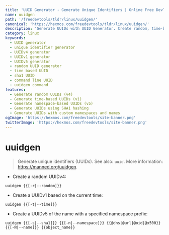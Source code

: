 ```yaml
---
title: 'UUID Generator - Generate Unique Identifiers | Online Free DevTools by Hexmos'
name: uuidgen
path: '/freedevtools/tldr/linux/uuidgen/'
canonical: 'https://hexmos.com/freedevtools/tldr/linux/uuidgen/'
description: 'Generate UUIDs with UUID Generator. Create random, time-based, or namespace-based unique identifiers quickly. Free online tool, no registration required.'
category: linux
keywords:
  - UUID generator
  - unique identifier generator
  - UUIDv4 generator
  - UUIDv1 generator
  - UUIDv5 generator
  - random UUID generator
  - time based UUID
  - sha1 UUID
  - command line UUID
  - uuidgen command
features:
  - Generate random UUIDs (v4)
  - Generate time-based UUIDs (v1)
  - Generate namespace-based UUIDs (v5)
  - Generate UUIDs using SHA1 hashing
  - Generate UUIDs with custom namespaces and names
ogImage: 'https://hexmos.com/freedevtools/site-banner.png'
twitterImage: 'https://hexmos.com/freedevtools/site-banner.png'
---
```


# uuidgen

> Generate unique identifiers (UUIDs).
> See also: `uuid`.
> More information: <https://manned.org/uuidgen>.

- Create a random UUIDv4:

`uuidgen {{[-r|--random]}}`

- Create a UUIDv1 based on the current time:

`uuidgen {{[-t|--time]}}`

- Create a UUIDv5 of the name with a specified namespace prefix:

`uuidgen {{[-s|--sha1]}} {{[-n|--namespace]}} {{@dns|@url|@oid|@x500}} {{[-N|--name]}} {{object_name}}`
